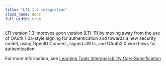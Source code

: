 ```yaml
---
title: "LTI 1.3 integration"
class_name: docs
full_width: true
---
```


LTI version 1.3 improves upon version [LTI-11] by moving away from the use of OAuth 1.0a-style signing for authentication and towards a new security model, using OpenID Connect, signed JWTs, and OAuth2.0 workflows for authentication.

For more information, see [Learning Tools Interoperability Core Specification](https://www.imsglobal.org/spec/lti/v1p3/)